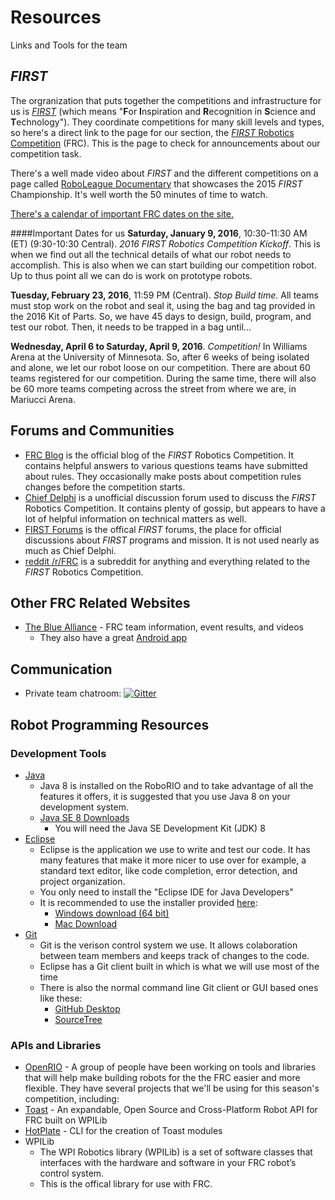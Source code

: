 # Resources
Links and Tools for the team

## *FIRST*
The orgranization that puts together the competitions and infrastructure for us is [*FIRST*](http://www.usfirst.org) (which means "**F**or **I**nspiration and **R**ecognition in **S**cience and **T**echnology").  They coordinate competitions for many skill levels and types, so here's a direct link to the page for our section, the [*FIRST* Robotics Competition](http://www.usfirst.org/roboticsprograms/frc) (FRC).  This is the page to check for announcements about our competition task.

There's a well made video about *FIRST* and the different competitions on a page called [RoboLeague Documentary](http://www.usfirst.org/roboticsprograms/frc/roboleague2015) that showcases the 2015 *FIRST* Championship.  It's well worth the 50 minutes of time to watch.

[There's a calendar of important FRC dates on the site.](http://www.usfirst.org/roboticsprograms/frc/calendar/list)

####Important Dates for us
**Saturday, January 9, 2016**, 10:30-11:30 AM (ET) (9:30-10:30 Central). *2016 FIRST Robotics Competition Kickoff*.
This is when we find out all the technical details of what our robot needs to accomplish.  This is also when we can start building our competition robot.  Up to thus point all we can do is work on prototype robots.

**Tuesday, February 23, 2016**, 11:59 PM (Central). *Stop Build time*.  All teams must stop work on the robot and seal it, using the bag and tag provided in the 2016 Kit of Parts.  So, we have 45 days to design, build, program, and test our robot.  Then, it needs to be trapped in a bag until...

**Wednesday, April 6 to Saturday, April 9, 2016**. *Competition!*  In Williams Arena at the University of Minnesota. So, after 6 weeks of being isolated and alone, we let our robot loose on our competition.  There are about 60 teams registered for our competition.  During the same time, there will also be 60 more teams competing across the street from where we are, in Mariucci Arena.

## Forums and Communities
- [FRC Blog](http://www.usfirst.org/roboticsprograms/frc/blog) is the official blog of the *FIRST* Robotics Competition.  It contains helpful answers to various questions teams have submitted about rules.  They occasionally make posts about competition rules changes before the competition starts.
- [Chief Delphi](http://www.chiefdelphi.com/forums/portal.php) is a unofficial discussion forum used to discuss the *FIRST* Robotics Competition. It contains plenty of gossip, but appears to have a lot of helpful information on technical matters as well.
- [FIRST Forums](http://forums.usfirst.org/forum.php) is the offical *FIRST* forums, the place for official discussions about *FIRST* programs and mission. It is not used nearly as much as Chief Delphi.
- [reddit /r/FRC](https://www.reddit.com/r/frc) is a subreddit for anything and everything related to the *FIRST* Robotics Competition.

## Other FRC Related Websites
- [The Blue Alliance](http://www.thebluealliance.com/) - FRC team information, event results, and videos
  - They also have a great [Android app](https://play.google.com/store/apps/details?id=com.thebluealliance.androidclient)

## Communication

- Private team chatroom: [![Gitter](https://badges.gitter.im/Join%20Chat.svg)](https://gitter.im/frc2879)

## Robot Programming Resources

### Development Tools

- [Java](https://www.oracle.com/java/index.html)
  - Java 8 is installed on the RoboRIO and to take advantage of all the features it offers, it is suggested that you use Java 8 on your development system.
  - [Java SE 8 Downloads](http://www.oracle.com/technetwork/java/javase/downloads/index.html)
    - You will need the Java SE Development Kit (JDK) 8
- [Eclipse](https://eclipse.org/)
  - Eclipse is the application we use to write and test our code. It has many features that make it more nicer to use over for example, a standard text editor, like code completion, error detection, and project organization.
  - You only need to install the "Eclipse IDE for Java Developers"
  - It is recommended to use the installer provided [here](https://eclipse.org/downloads/):
    - [Windows download (64 bit)](https://eclipse.org/downloads/download.php?file=/oomph/epp/mars/R1a/eclipse-inst-win64.exe&r=1)
    - [Mac Download](https://eclipse.org/downloads/download.php?file=/oomph/epp/mars/R1a/eclipse-inst-mac64.tar.gz&r=1)
- [Git](https://git-scm.com/)
  - Git is the verison control system we use. It allows colaboration between team members and keeps track of changes to the code.
  - Eclipse has a Git client built in which is what we will use most of the time
  - There is also the normal command line Git client or GUI based ones like these:
    - [GitHub Desktop](https://desktop.github.com/)
    - [SourceTree](https://www.sourcetreeapp.com/)

### APIs and Libraries

- [OpenRIO](https://github.com/Open-RIO) - A group of people have been working on tools and libraries that will help make building robots for the the FRC easier and more flexible.  They have several projects that we'll be using for this season's competition, including:
 - [Toast](https://github.com/Open-RIO/ToastAPI) - An expandable, Open Source and Cross-Platform Robot API for FRC built on WPILib
 - [HotPlate](https://github.com/Open-RIO/HotPlate) - CLI for the creation of Toast modules
- WPILib
  - The WPI Robotics library (WPILib) is a set of software classes that interfaces with the hardware and software in your FRC robot’s control system. 
  - This is the offical library for use with FRC.
